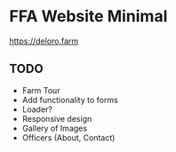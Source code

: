 # FFA Website Minimal
https://deloro.farm

## TODO
- Farm Tour
- Add functionality to forms
- Loader?
- Responsive design
- Gallery of Images
- Officers (About, Contact)